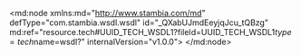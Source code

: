 <?xml version="1.0" encoding="UTF-8"?>
<md:node xmlns:md="http://www.stambia.com/md" defType="com.stambia.wsdl.wsdl" id="_QXabUJmdEeyjqJcu_tQBzg" md:ref="resource.tech#UUID_TECH_WSDL1?fileId=UUID_TECH_WSDL1$type=tech$name=wsdl?" internalVersion="v1.0.0">
  <attribute defType="com.stambia.wsdl.wsdl.xsdReverseVersion" id="_QXgh8JmdEeyjqJcu_tQBzg" value="1"/>
  <node defType="com.stambia.wsdl.service" id="_UwKkQJmdEeyjqJcu_tQBzg" name="myService">
    <node defType="com.stambia.wsdl.port" id="_hA_csJmdEeyjqJcu_tQBzg" name="myPort">
      <node defType="com.stambia.wsdl.operation" id="_mk6_UJmdEeyjqJcu_tQBzg" name="myOperation">
        <node defType="com.stambia.wsdl.input" id="_IFd2dZmhEeyjqJcu_tQBzg">
          <node defType="com.stambia.wsdl.part" id="_IFd2dpmhEeyjqJcu_tQBzg" name="cus_id">
            <attribute defType="com.stambia.wsdl.part.type" id="_IFd2d5mhEeyjqJcu_tQBzg" value="string"/>
            <attribute defType="com.stambia.wsdl.part.bindingType" id="_IFd2eJmhEeyjqJcu_tQBzg" value="http:urlReplacement"/>
          </node>
        </node>
        <node defType="com.stambia.wsdl.output" id="_IFd2eZmhEeyjqJcu_tQBzg">
          <node defType="com.stambia.wsdl.part" id="_IFd2epmhEeyjqJcu_tQBzg" name="result" position="1">
            <attribute defType="com.stambia.wsdl.part.contentType" id="_IFd2e5mhEeyjqJcu_tQBzg" value="application/json"/>
            <attribute defType="com.stambia.wsdl.part.bindingType" id="_IFd2fJmhEeyjqJcu_tQBzg" value="mime:content"/>
            <node defType="com.stambia.json.rootObject" id="_IFd2fZmhEeyjqJcu_tQBzg" name="root">
              <node defType="com.stambia.json.array" id="_IFd2fpmhEeyjqJcu_tQBzg" name="customer_list" position="1">
                <node defType="com.stambia.json.object" id="_IFd2f5mhEeyjqJcu_tQBzg" name="item" position="1">
                  <node defType="com.stambia.json.value" id="_IFd2gJmhEeyjqJcu_tQBzg" name="firstName" position="1">
                    <attribute defType="com.stambia.json.value.type" id="_IFd2gZmhEeyjqJcu_tQBzg" value="string"/>
                  </node>
                  <node defType="com.stambia.json.value" id="_IFd2gpmhEeyjqJcu_tQBzg" name="lastName" position="2">
                    <attribute defType="com.stambia.json.value.type" id="_IFd2g5mhEeyjqJcu_tQBzg" value="string"/>
                  </node>
                  <node defType="com.stambia.json.array" id="_IFd2hJmhEeyjqJcu_tQBzg" name="address" position="3">
                    <node defType="com.stambia.json.object" id="_IFd2hZmhEeyjqJcu_tQBzg" name="item" position="1">
                      <node defType="com.stambia.json.value" id="_IFd2hpmhEeyjqJcu_tQBzg" name="streetAddress" position="1">
                        <attribute defType="com.stambia.json.value.type" id="_IFd2h5mhEeyjqJcu_tQBzg" value="string"/>
                      </node>
                      <node defType="com.stambia.json.value" id="_IFd2iJmhEeyjqJcu_tQBzg" name="city" position="2">
                        <attribute defType="com.stambia.json.value.type" id="_IFd2iZmhEeyjqJcu_tQBzg" value="string"/>
                      </node>
                      <node defType="com.stambia.json.value" id="_IFd2ipmhEeyjqJcu_tQBzg" name="state" position="3">
                        <attribute defType="com.stambia.json.value.type" id="_IFd2i5mhEeyjqJcu_tQBzg" value="string"/>
                      </node>
                      <node defType="com.stambia.json.value" id="_IFd2jJmhEeyjqJcu_tQBzg" name="postalCode" position="4">
                        <attribute defType="com.stambia.json.value.type" id="_IFd2jZmhEeyjqJcu_tQBzg" value="string"/>
                      </node>
                    </node>
                  </node>
                  <node defType="com.stambia.json.array" id="_IFd2jpmhEeyjqJcu_tQBzg" name="phoneNumber" position="4">
                    <node defType="com.stambia.json.object" id="_IFd2j5mhEeyjqJcu_tQBzg" name="item" position="1">
                      <node defType="com.stambia.json.value" id="_IFd2kJmhEeyjqJcu_tQBzg" name="type" position="1">
                        <attribute defType="com.stambia.json.value.type" id="_IFd2kZmhEeyjqJcu_tQBzg" value="string"/>
                      </node>
                      <node defType="com.stambia.json.value" id="_IFd2kpmhEeyjqJcu_tQBzg" name="number" position="2">
                        <attribute defType="com.stambia.json.value.type" id="_IFd2k5mhEeyjqJcu_tQBzg" value="string"/>
                      </node>
                    </node>
                  </node>
                </node>
              </node>
            </node>
          </node>
          <node defType="com.stambia.wsdl.part" id="_IFd2lJmhEeyjqJcu_tQBzg" name="Content-type" position="2">
            <attribute defType="com.stambia.wsdl.part.bindingType" id="_IFd2lZmhEeyjqJcu_tQBzg" value="http:header"/>
            <attribute defType="com.stambia.wsdl.part.type" id="_IFd2lpmhEeyjqJcu_tQBzg" value="string"/>
          </node>
          <node defType="com.stambia.wsdl.part" id="_IFd2l5mhEeyjqJcu_tQBzg" name="Date" position="3">
            <attribute defType="com.stambia.wsdl.part.bindingType" id="_IFd2mJmhEeyjqJcu_tQBzg" value="http:header"/>
            <attribute defType="com.stambia.wsdl.part.type" id="_IFd2mZmhEeyjqJcu_tQBzg" value="string"/>
          </node>
          <node defType="com.stambia.wsdl.part" id="_IFd2mpmhEeyjqJcu_tQBzg" name="Transfer-encoding" position="4">
            <attribute defType="com.stambia.wsdl.part.bindingType" id="_IFd2m5mhEeyjqJcu_tQBzg" value="http:header"/>
            <attribute defType="com.stambia.wsdl.part.type" id="_IFd2nJmhEeyjqJcu_tQBzg" value="string"/>
          </node>
        </node>
      </node>
    </node>
  </node>
</md:node>
